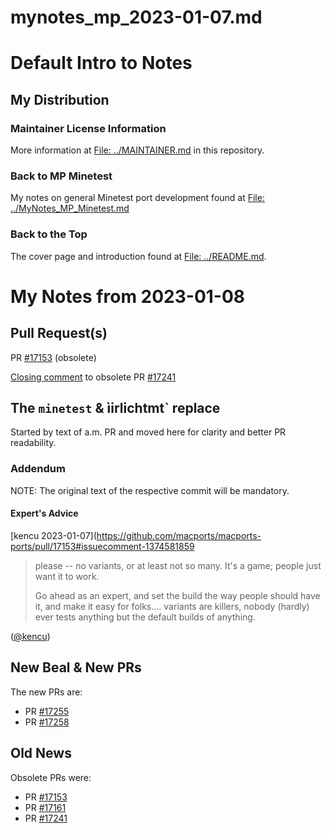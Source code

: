 mynotes_mp_2023-01-07.md
=========================

# Default Intro to Notes
## My Distribution
### Maintainer License Information

More information at [File: ../MAINTAINER.md](../MAINTAINER.md) in this repository.

### Back to MP Minetest

My notes on general Minetest port development found at
[File: ../MyNotes_MP_Minetest.md](../mynotes_mp_minetest.md)

### Back to the Top

The cover page and introduction found at [File: ../README.md](../README.md).


My Notes from 2023-01-08
========================

## Pull Request(s)

PR [#17153](https://github.com/macports/macports-ports/pull/17153) (obsolete)

[Closing comment](https://github.com/macports/macports-ports/pull/17241#issuecomment-1374876873)
to obsolete PR [#17241](https://github.com/macports/macports-ports/pull/17241)

## The `minetest` & ìirlichtmt` replace

Started by text of a.m. PR and moved here for clarity and better PR readability.

### Addendum

NOTE: The original text of the respective commit will be mandatory.

#### Expert's Advice

[kencu 2023-01-07](https://github.com/macports/macports-ports/pull/17153#issuecomment-1374581859
> please -- no variants, or at least not so many. It's a game; people just want it to work.
>
> Go ahead as an expert, and set the build the way people should have it, and make it
easy for folks.... variants are killers, nobody (hardly) ever tests anything but the
default builds of anything.

([@kencu](https://github.com/kencu))

## New Beal & New PRs

The new PRs are:
- PR [#17255](https://github.com/macports/macports-ports/pull/17255)
- PR [#17258](https://github.com/macports/macports-ports/pull/17258)

## Old News

Obsolete PRs were:
- PR [#17153](https://github.com/macports/macports-ports/pull/17153)
- PR [#17161](https://github.com/macports/macports-ports/pull/17161)
- PR [#17241](https://github.com/macports/macports-ports/pull/17241)

